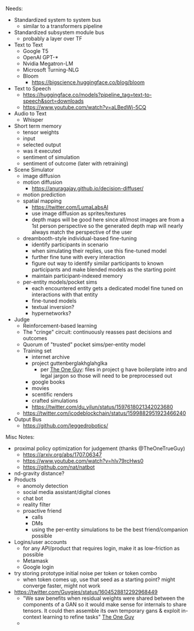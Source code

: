 
Needs:
* Standardized system to system bus
  * similar to a transformers pipeline
* Standardized subsystem module bus
  * probably a layer over TF
* Text to Text
  * Google T5
  * OpenAI GPT-*
  * Nvidia Megatron-LM
  * Microsoft Turning-NLG
  * Bloom
    * https://bigscience.huggingface.co/blog/bloom
* Text to Speech
  * https://huggingface.co/models?pipeline_tag=text-to-speech&sort=downloads
  * https://www.youtube.com/watch?v=aLBedWj-5CQ
* Audio to Text
  * Whisper
* Short term memory
  * tensor weights
  * input 
  * selected output
  * was it executed
  * sentiment of simulation
  * sentiment of outcome (later with retraining)
* Scene Simulator
  * image diffusion
  * motion diffusion
    * https://anuragajay.github.io/decision-diffuser/
  * motion prediction
  * spatial mapping
    * https://twitter.com/LumaLabsAI
    * use image diffusion as sprites/textures
    * depth maps will be good here since all/most images are from a 1st person perspective so the generated depth map will nearly always match the perspective of the user
  * dreambooth-style individual-based fine-tuning
    * identify participants in scenario
    * when simulating their replies, use this fine-tuned model
    * further fine tune with every interaction
    * figure out way to identify similar participants to known participants and make blended models as the starting point
    * maintain participant-indexed memory
  * per-entity models/pocket sims
    * each encountered entity gets a dedicated model fine tuned on interactions with that entity
    * fine-tuned models
    * textual inversion?
    * hypernetworks?
* Judge
  * Reinforcement-based learning
  * The "cringe" circuit: continuously reasses past decisions and outcomes
  * Quorum of "trusted" pocket sims/per-entity model
  * Training set
    * internet archive
    * project guttenberglakhglahglka
      * per [The One Guy](https://github.com/TheOneTrueGuy): files in project g have boilerplate intro and legal jargon so those will need to be preprocessed out
    * google books
    * movies
    * scentific renders
    * crafted simulations
    * https://twitter.com/du_yilun/status/1597618021342023680
  * https://twitter.com/icodeblockchain/status/1599882951923466240
* Output Bus
  * https://github.com/leggedrobotics/



Misc Notes:
* proximal policy optimization for judgement (thanks @TheOneTrueGuy)
  * https://arxiv.org/abs/1707.06347 
  * https://www.youtube.com/watch?v=hlv79rcHws0 
  * https://github.com/nat/natbot
* nd-gravity distance?
* Products
  * anomoly detection
  * social media assistant/digital clones
  * chat bot
  * reality filter
  * proactive friend
    * calls
    * DMs
    * using the per-entity simulations to be the best friend/companion possible
* Logins/user accounts
  * for any API/product that requires login, make it as low-friction as possible
  * Metamask
  * Google login
* try storing prototype initial noise per token or token combo
  * when token comes up, use that seed as a starting point? might converge faster, might not work
* https://twitter.com/Guygies/status/1604528812292968449
  * "We saw benefits when residual weights were shared between the components of a GAN so it would make sense for internals to share tensors. It could then assemble its own temporary gans & exploit in-context learning to refine tasks" [The One Guy](https://github.com/TheOneTrueGuy)
  * 



  